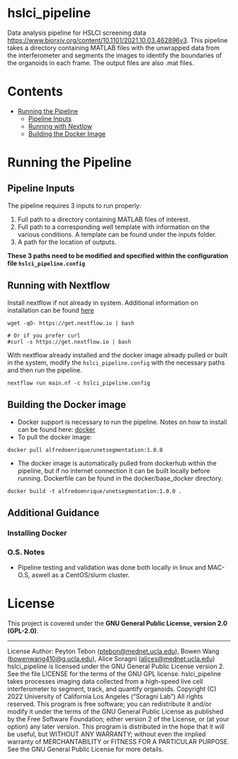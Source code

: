 # hslci_pipeline
Data analysis pipeline for HSLCI screening data https://www.biorxiv.org/content/10.1101/2021.10.03.462896v3. This pipeline takes a directory containing MATLAB files with the unwrapped data from the interferometer and segments the images to identify the boundaries of the organoids in each frame. The output files are also .mat files.

# Contents

- [Running the Pipeline](#running-the-pipeline)
  - [Pipeline Inputs](#Pipeline-Inputs)
  - [Running with Nextlow](#Running-with-Nextflow)
  - [Building the Docker Image](#Building-the-Docker-Image)


# Running the Pipeline
## Pipeline Inputs
The pipeline requires 3 inputs to run properly:
1. Full path to a directory containing MATLAB files of interest.
2. Full path to a corresponding well template with information on the various conditions. A template can be found under the inputs folder.
3. A path for the location of outputs.

**These 3 paths need to be modified and specified within the configuration file `hslci_pipeline.config`**

## Running with Nextflow
Install nextflow if not already in system. Additional information on installation can be found [here](https://www.nextflow.io/docs/latest/getstarted.html#installation)
```
wget -qO- https://get.nextflow.io | bash

# Or if you prefer curl
#curl -s https://get.nextflow.io | bash
```

With nextflow already installed and the docker image already pulled or built in the system, modify the `hslci_pipeline.config` with the necessary paths and then run the pipeline.
```
nextflow run main.nf -c hslci_pipeline.config
```

## Building the Docker image
- Docker support is necessary to run the pipeline. Notes on how to install can be found here: [docker](https://docs.docker.com/install/)
- To pull the docker image:
```
docker pull alfredoenrique/unetsegmentation:1.0.0
```
- The docker image is automatically pulled from dockerhub within the pipeline, but if no internet connection it can be built locally before running. Dockerfile can be found in the docker/base_docker directory.
```
docker build -t alfredoenrique/unetsegmentation:1.0.0 .
```

## Additional Guidance

### Installing Docker


### O.S. Notes
- Pipeline testing and validation was done both locally in linux and MAC-O.S, aswell as a CentOS/slurm cluster.


# License
This project is covered under the **GNU General Public License, version 2.0 (GPL-2.0)**.
___
License
Author: Peyton Tebon (ptebon@mednet.ucla.edu), Bowen Wang (bowenwang410@g.ucla.edu), Alice Soragni (alices@mednet.ucla.edu)
hslci_pipeline is licensed under the GNU General Public License version 2. See the file LICENSE for the terms of the GNU GPL license.
hslci_pipeline takes processes imaging data collected from a high-speed live cell interferometer to segment, track, and quantify organoids.
Copyright (C) 2022 University of California Los Angeles (“Soragni Lab”) All rights reserved.
This program is free software; you can redistribute it and/or modify it under the terms of the GNU General Public License as published by the Free Software Foundation; either version 2 of the License, or (at your option) any later version.
This program is distributed in the hope that it will be useful, but WITHOUT ANY WARRANTY; without even the implied warranty of MERCHANTABILITY or FITNESS FOR A PARTICULAR PURPOSE. See the GNU General Public License for more details.
